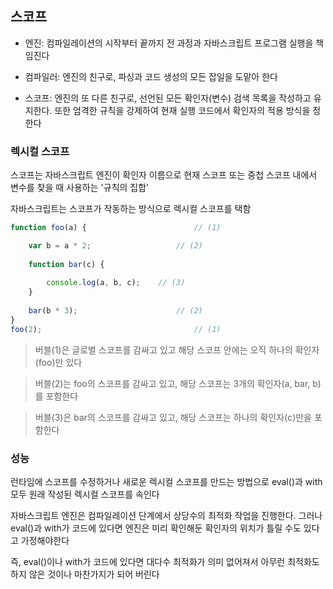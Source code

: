 ## 스코프

- 엔진: 컴파일레이션의 시작부터 끝까지 전 과정과 자바스크립트 프로그램 실행을 책임진다

- 컴파일러: 엔진의 친구로, 파싱과 코드 생성의 모든 잡일을 도맡아 한다

- 스코프: 엔진의 또 다른 친구로, 선언된 모든 확인자(변수) 검색 목록을 작성하고 유지한다. 또한 엄격한 규칙을 강제하여 현재 실행 코드에서 확인자의 적용 방식을 정한다


### 렉시컬 스코프

스코프는 자바스크립트 엔진이 확인자 이름으로 현재 스코프 또는 중첩 스코프 내에서 변수를 찾을 때 사용하는 '규칙의 집합'

자바스크립트는 스코프가 작동하는 방식으로 렉시컬 스코프를 택함

```javascript
function foo(a) {                        // (1)

    var b = a * 2;                   // (2)
    
    function bar(c) {         
        
        console.log(a, b, c);    // (3)
    }
    
    bar(b * 3);                      // (2)
}
foo(2);                                  // (1)
```

> 버블(1)은 글로벌 스코프를 감싸고 있고 해당 스코프 안에는 오직 하나의 확인자(foo)만 있다

> 버블(2)는 foo의 스코프를 감싸고 있고, 해당 스코프는 3개의 확인자(a, bar, b)를 포함한다

> 버블(3)은 bar의 스코프를 감싸고 있고, 해당 스코프는 하나의 확인자(c)만을 포함한다


### 성능

런타임에 스코프를 수정하거나 새로운 렉시컬 스코프를 만드는 방법으로 eval()과 with 모두 원래 작성된 렉시컬 스코프를 속인다

자바스크립트 엔진은 컴파일레이션 단계에서 상당수의 최적화 작업을 진행한다. 그러나 eval()과 with가 코드에 있다면 엔진은 미리 확인해둔 확인자의 위치가 틀릴 수도 있다고 가정해야한다

즉, eval()이나 with가 코드에 있다면 대다수 최적화가 의미 없어져서 아무런 최적화도 하지 않은 것이나 마찬가지가 되어 버린다

